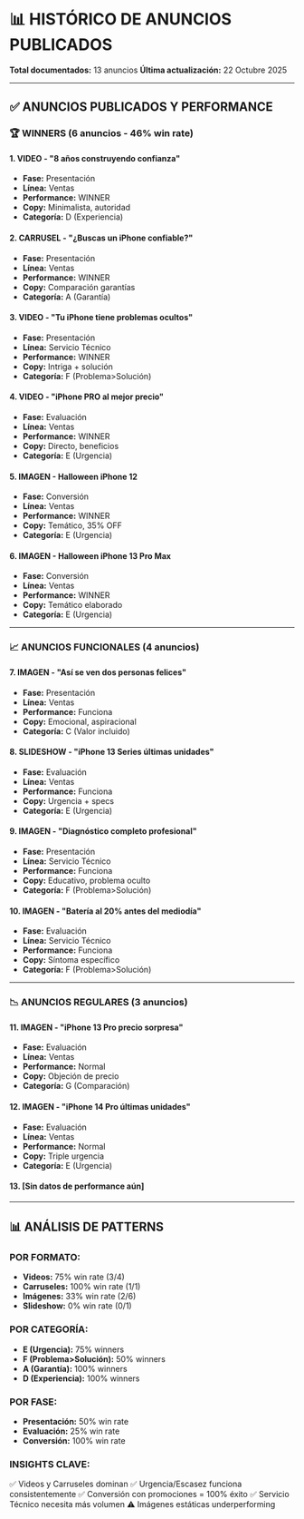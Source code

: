 # 📊 HISTÓRICO DE ANUNCIOS PUBLICADOS

**Total documentados:** 13 anuncios
**Última actualización:** 22 Octubre 2025

---

## ✅ ANUNCIOS PUBLICADOS Y PERFORMANCE

### 🏆 WINNERS (6 anuncios - 46% win rate)

#### 1. VIDEO - "8 años construyendo confianza"
- **Fase:** Presentación
- **Línea:** Ventas
- **Performance:** WINNER
- **Copy:** Minimalista, autoridad
- **Categoría:** D (Experiencia)

#### 2. CARRUSEL - "¿Buscas un iPhone confiable?"
- **Fase:** Presentación
- **Línea:** Ventas
- **Performance:** WINNER
- **Copy:** Comparación garantías
- **Categoría:** A (Garantía)

#### 3. VIDEO - "Tu iPhone tiene problemas ocultos"
- **Fase:** Presentación
- **Línea:** Servicio Técnico
- **Performance:** WINNER
- **Copy:** Intriga + solución
- **Categoría:** F (Problema>Solución)

#### 4. VIDEO - "iPhone PRO al mejor precio"
- **Fase:** Evaluación
- **Línea:** Ventas
- **Performance:** WINNER
- **Copy:** Directo, beneficios
- **Categoría:** E (Urgencia)

#### 5. IMAGEN - Halloween iPhone 12
- **Fase:** Conversión
- **Línea:** Ventas
- **Performance:** WINNER
- **Copy:** Temático, 35% OFF
- **Categoría:** E (Urgencia)

#### 6. IMAGEN - Halloween iPhone 13 Pro Max
- **Fase:** Conversión
- **Línea:** Ventas
- **Performance:** WINNER
- **Copy:** Temático elaborado
- **Categoría:** E (Urgencia)

---

### 📈 ANUNCIOS FUNCIONALES (4 anuncios)

#### 7. IMAGEN - "Así se ven dos personas felices"
- **Fase:** Presentación
- **Línea:** Ventas
- **Performance:** Funciona
- **Copy:** Emocional, aspiracional
- **Categoría:** C (Valor incluido)

#### 8. SLIDESHOW - "iPhone 13 Series últimas unidades"
- **Fase:** Evaluación
- **Línea:** Ventas
- **Performance:** Funciona
- **Copy:** Urgencia + specs
- **Categoría:** E (Urgencia)

#### 9. IMAGEN - "Diagnóstico completo profesional"
- **Fase:** Presentación
- **Línea:** Servicio Técnico
- **Performance:** Funciona
- **Copy:** Educativo, problema oculto
- **Categoría:** F (Problema>Solución)

#### 10. IMAGEN - "Batería al 20% antes del mediodía"
- **Fase:** Evaluación
- **Línea:** Servicio Técnico
- **Performance:** Funciona
- **Copy:** Síntoma específico
- **Categoría:** F (Problema>Solución)

---

### 📉 ANUNCIOS REGULARES (3 anuncios)

#### 11. IMAGEN - "iPhone 13 Pro precio sorpresa"
- **Fase:** Evaluación
- **Línea:** Ventas
- **Performance:** Normal
- **Copy:** Objeción de precio
- **Categoría:** G (Comparación)

#### 12. IMAGEN - "iPhone 14 Pro últimas unidades"
- **Fase:** Evaluación
- **Línea:** Ventas
- **Performance:** Normal
- **Copy:** Triple urgencia
- **Categoría:** E (Urgencia)

#### 13. [Sin datos de performance aún]

---

## 📊 ANÁLISIS DE PATTERNS

### POR FORMATO:
- **Videos:** 75% win rate (3/4)
- **Carruseles:** 100% win rate (1/1)
- **Imágenes:** 33% win rate (2/6)
- **Slideshow:** 0% win rate (0/1)

### POR CATEGORÍA:
- **E (Urgencia):** 75% winners
- **F (Problema>Solución):** 50% winners
- **A (Garantía):** 100% winners
- **D (Experiencia):** 100% winners

### POR FASE:
- **Presentación:** 50% win rate
- **Evaluación:** 25% win rate
- **Conversión:** 100% win rate

### INSIGHTS CLAVE:
✅ Videos y Carruseles dominan
✅ Urgencia/Escasez funciona consistentemente
✅ Conversión con promociones = 100% éxito
✅ Servicio Técnico necesita más volumen
⚠️ Imágenes estáticas underperforming
